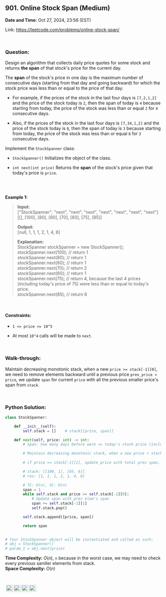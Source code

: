## 901. Online Stock Span (Medium)
**Date and Time:** Oct 27, 2024, 23:56 (EST)

Link: https://leetcode.com/problems/online-stock-span/

<br>

### Question:
Design an algorithm that collects daily price quotes for some stock and returns **the span** of that stock's price for the current day.

The **span** of the stock's price in one day is the maximum number of consecutive days (starting from that day and going backward) for which the stock price was less than or equal to the price of that day.

* For example, if the prices of the stock in the last four days is `[7,2,1,2]` and the price of the stock today is `2`, then the span of today is `4` because starting from today, the price of the stock was less than or equal `2` for `4` consecutive days.

* Also, if the prices of the stock in the last four days is `[7,34,1,2]` and the price of the stock today is `8`, then the span of today is `3` because starting from today, the price of the stock was less than or equal `8` for `3` consecutive days.

Implement the `StockSpanner` class:

* `StockSpanner()` Initializes the object of the class.

* `int next(int price)` Returns the **span** of the stock's price given that today's price is `price`.

<br>

<br>

**Example 1:**
> **Input:** <br>
> ["StockSpanner", "next", "next", "next", "next", "next", "next", "next"] <br>
> [[], [100], [80], [60], [70], [60], [75], [85]]
> 
> **Output:** <br>
> [null, 1, 1, 1, 2, 1, 4, 6]
>
> **Explanation:** <br>
> StockSpanner stockSpanner = new StockSpanner(); <br>
> stockSpanner.next(100); // return 1 <br>
> stockSpanner.next(80);  // return 1 <br>
> stockSpanner.next(60);  // return 1 <br>
> stockSpanner.next(70);  // return 2 <br>
> stockSpanner.next(60);  // return 1 <br>
> stockSpanner.next(75);  // return 4, because the last 4 prices (including today's price of 75) were less than or equal to today's price. <br>
> stockSpanner.next(85);  // return 6

<br>

#### Constraints:
* `1 <= price <= 10^5`

* At most `10^4` calls will be made to `next`.

<br>

### Walk-through: 
Maintain decreasing monotonic stack, when a new `price >= stack[-1][0]`, we need to remove elements backward until a previous price `prev_price > price`, we update `span` for current `price` with all the previous smaller price's span from `stack`.

<br>

### Python Solution:
```python
class StockSpanner:

    def __init__(self):
        self.stack = []    # stack[[price, span]]

    def next(self, price: int) -> int:
        # Span: how many days before were <= today's stock price (including today)

        # Maintain decreasing monotonic stack, when a new price > stack[-1][0], we need to remove elements backward until an elem > price, we also add the removed elements span into the new elem span.
        
        # if price >= stack[-1][1], update price with total prev span, pop prev elem from stack

        # stack: [[100, 1], [85, 6]]
        # res: [1, 1, 1, 2, 1, 4, 6]

        # TC: O(n), SC: O(n)
        span = 1
        while self.stack and price >= self.stack[-1][0]:
            # Update span with prev elem's span
            span += self.stack[-1][1]
            self.stack.pop()

        self.stack.append([price, span])

        return span
        

# Your StockSpanner object will be instantiated and called as such:
# obj = StockSpanner()
# param_1 = obj.next(price)
```
**Time Complexity:** $O(n)$, `n` because in the worst case, we may need to check every previous samller elements from stack. <br>
**Space Complexity:** $O(n)$

<br>

<img style="height:22px!important;margin-left:3px;vertical-align:text-bottom;" src="https://mirrors.creativecommons.org/presskit/icons/cc.svg?ref=chooser-v1" alt="CC BY-NC-SA" title="CC BY-NC-SA"><img style="height:22px!important;margin-left:3px;vertical-align:text-bottom;" src="https://mirrors.creativecommons.org/presskit/icons/by.svg?ref=chooser-v1" alt="BY: credit must be given to the creator" title="BY: credit must be given to the creator"><img style="height:22px!important;margin-left:3px;vertical-align:text-bottom;" src="https://mirrors.creativecommons.org/presskit/icons/nc.svg?ref=chooser-v1" alt="NC: Only noncommercial uses of the work are permitted" title="NC: Only noncommercial uses of the work are permitted"><img style="height:22px!important;margin-left:3px;vertical-align:text-bottom;" src="https://mirrors.creativecommons.org/presskit/icons/sa.svg?ref=chooser-v1" alt="SA: Adaptations must be shared under the same terms" title="SA: Adaptations must be shared under the same terms">